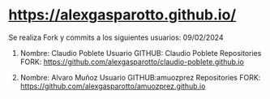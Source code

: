 # https://alexgasparotto.github.io/

Se realiza Fork y commits a los siguientes usuarios: 09/02/2024

1) Nombre: Claudio Poblete
Usuario GITHUB: Claudio Poblete
Repositories FORK: https://github.com/alexgasparotto/claudio-poblete.github.io

2) Nombre: Alvaro Muñoz
Usuario GITHUB:amuozprez
Repositories FORK: https://github.com/alexgasparotto/amuozprez.github.io